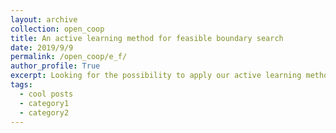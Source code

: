 ```yaml
---
layout: archive
collection: open_coop
title: An active learning method for feasible boundary search
date: 2019/9/9
permalink: /open_coop/e_f/
author_profile: True
excerpt: Looking for the possibility to apply our active learning method of feasible boundary search for new areas** [read more to see if we can cooperate!](/open_coop/e_f/)**
tags:
  - cool posts
  - category1
  - category2
---
```




